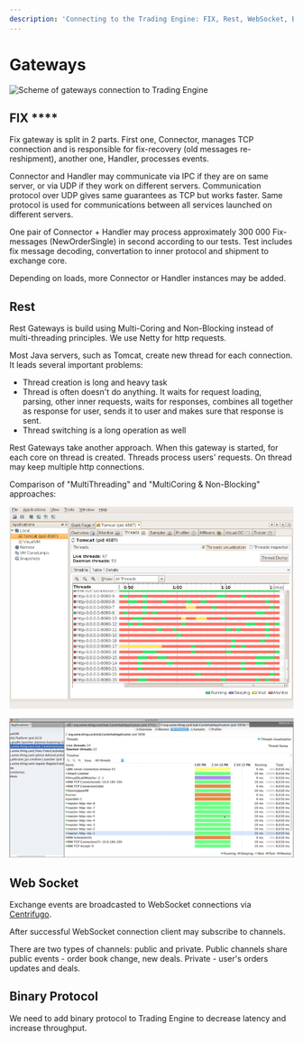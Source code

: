```yaml
---
description: 'Connecting to the Trading Engine: FIX, Rest, WebSocket, Binary Protocol.'
---
```


# Gateways

![Scheme of gateways connection to Trading Engine](https://lh6.googleusercontent.com/kMzv-z7SNRzVSTD6j9tbqQ0VmUjfPerG3LHMyQV9jHAxpihAXjvIx-MdPnIRtaVEFgFafy-RxUdGg0QcDPI6zZ11J0bnesOxFUUF1O0E-H1rLPibcdKz-HWcSKvVXrMU9ODL7jZW)

## FIX ****

Fix gateway is split in 2 parts. First one, Connector, manages TCP connection and is responsible for fix-recovery \(old messages re-reshipment\), another one, Handler, processes events.

Connector and Handler may communicate via IPC if they are on same server, or via UDP if they work on different servers. Communication protocol over UDP gives same guarantees as TCP but works faster. Same protocol is used for communications between all services launched on different servers.

One pair of Connector + Handler may process approximately 300 000 Fix-messages \(NewOrderSingle\) in second according to our tests. Test includes fix message decoding, convertation to inner protocol and shipment to exchange core.

Depending on loads, more Connector or Handler instances may be added.

## **Rest**

Rest Gateways is build using Multi-Coring and Non-Blocking instead of multi-threading principles. We use Netty for http requests.

Most Java servers, such as Tomcat, create new thread for each connection. It leads several important problems: 

* Thread creation is long and heavy task
* Thread is often doesn't do anything. It waits for request loading, parsing, other inner requests, waits for responses, combines all together as response for user, sends it to user and makes sure that response is sent.
* Thread switching is a long operation as well

Rest Gateways take another approach. When this gateway is started, for each core on thread is created. Threads process users' requests. On thread may keep multiple http connections.



Comparison of "MultiThreading" and "MultiCoring & Non-Blocking" approaches:

![&#x411;&#x43B;&#x43E;&#x43A;&#x438;&#x440;&#x443;&#x44E;&#x449;&#x438;&#x439; &#x43A;&#x43E;&#x434;, &#x43E;&#x434;&#x438;&#x43D; &#x43F;&#x43E;&#x442;&#x43E;&#x43A; &#x43D;&#x430; &#x43E;&#x434;&#x43D;&#x43E; &#x441;&#x43E;&#x435;&#x434;&#x438;&#x43D;&#x435;&#x43D;&#x438;&#x435;. &#x41F;&#x43E;&#x442;&#x43E;&#x43A;&#x438; &#x43F;&#x440;&#x43E;&#x441;&#x442;&#x430;&#x438;&#x432;&#x430;&#x44E;&#x442;](../../.gitbook/assets/tomcat-profiler.png)

![&#x41D;&#x435;&#x431;&#x43B;&#x43E;&#x43A;&#x438;&#x440;&#x443;&#x44E;&#x449;&#x438;&#x439; &#x43A;&#x43E;&#x434;, &#x43F;&#x43E; &#x43E;&#x434;&#x43D;&#x43E;&#x43C;&#x443; &#x43F;&#x43E;&#x442;&#x43E;&#x43A;&#x443; &#x43D;&#x430; &#x44F;&#x434;&#x440;&#x43E;. &#x41F;&#x43E;&#x442;&#x43E;&#x43A;&#x438; &#x43D;&#x435; &#x43F;&#x440;&#x43E;&#x441;&#x442;&#x430;&#x438;&#x432;&#x430;&#x44E;&#x442;](../../.gitbook/assets/netty-profiler.png)



## **Web Socket**

Exchange events are broadcasted to WebSocket connections via [Centrifugo](https://github.com/centrifugal/centrifugo).  

After successful WebSocket connection client may subscribe to channels.

There are two types of channels: public and private. Public channels share public events - order book change, new deals. Private - user's orders updates and deals.

## **Binary Protocol**

We need to add binary protocol to Trading Engine to decrease latency and increase throughput.

